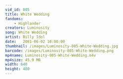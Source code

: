 ```yaml
---
vid_id: 005
title: White Wedding
fandoms:
    - Highlander
creators: Luminosity
song: White Wedding
artist: Billy Idol
date:   2001-06-02 10:00:00
thumbnail: /images/Luminosity-005-White-Wedding.jpg
barcode: /images/Luminosity-005-White-Wedding.png
mp4name: Luminosity-005-White-Wedding.m4v
mp4size: 45.9 MB
width: 640
height: 480
---
```



